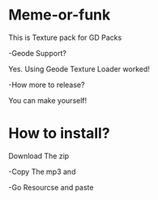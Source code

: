 # Meme-or-funk
This is Texture pack for GD Packs

-Geode Support?

Yes. Using Geode Texture Loader worked!

-How more to release?

You can make yourself!

# How to install?
Download The zip

-Copy The mp3 and 

-Go Resourcse and paste
